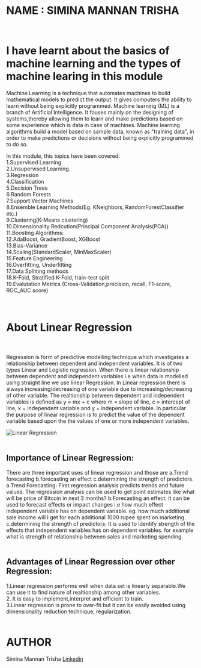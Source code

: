 # NAME : SIMINA MANNAN TRISHA </br></br>

# I have learnt about the basics of machine learning and the types of machine learing in this module

Machine Learning is a technique that automates machines to build mathematical models to predict the output.
It gives computers the ability to learn without being explicitly programmed.
Machine learning (ML) is a branch of Artificial Intelligence. It fouses mainly on the designing of systems,thereby allowing them to learn and make predictions based on some experience which is data in case of machines. Machine learning algorithms build a model based on sample data, known as "training data", in order to make predictions or decisions without being explicitly programmed to do so.<br/>

In this module, this topics have been covered:<br/>
1.Supervised Learning</br>
2.Unsupervised Learning.</br>
3.Regression </br>
4.Classification </br>
5.Decision Trees</br>
6.Random Forests<br/>
7.Support Vector Machines</br>
8.Ensemble Learning Methods(Eg. KNeighbors, RandomForestClassifier etc.)</br>
9.Clustering(K-Means clustering)</br>
10.Dimensionality Redcution(Principal Component Analysis(PCA))</br>
11.Boosting Algorithms:</br>
12.AdaBoost, GradientBoost, XGBoost</br>
13.Bias-Variance</br>
14.Scaling(StandardScaler, MinMaxScaler) </br>
15.Feature Engineering </br>
16.Overfitting, Underfitting </br>
17.Data Splitting methods <br/>
18.K-Fold, Stratified K-Fold, train-test split<br/>
19.Evalutation Metrics (Cross-Validation,precision, recall, F1-score, ROC_AUC score)</br></br></br>


# About Linear Regression </br></br>
Regression is form of predictive modelling technique which investigates a relationship between dependent and independent variables. It is of two types Linear and Logistic regression. When there is linear relationship between dependent and independent variables i.e when data is modelled using straight line we use linear Regression. In Linear regression there is always increasing/decreasing of one variable due to increasing/decreasing of other variable. The realtionship between dependent and independent variables is defined as y = mx + c where m = slope of line, c = intercept of line, x = independent variable and y = independent variable. In particular the purpose of linear regression is to predict the value of the dependent variable based upon the the values of one or more independent variables.</br>

![Linear Regression](http://rasbt.github.io/mlxtend/user_guide/regressor/LinearRegression_files/simple_regression.png) </br> </br>

## Importance of Linear Regression: </br>
There are three important uses of linear regression and those are a.Trend forecasting b.forecasting an effect c.determining the strength of predictors. a.Trend Forecasting: First regression analysis predicts trends and future values. The regression analysis can be used to get point estimates like what will be price of Bitcoin in next 3 months? b.Forecasting an effect: It can be used to forecast effects or impact changes i.e how much effect independent variable has on dependent variable. eg. how much additional sale income will I get for each additional 1000 rupee spent on marketing. c.determining the strength of predictors: It is used to identify strength of the effects that independent variables has on dependent variables. for example what is strength of relationship between sales and marketing spending. </br></br>

## Advantages of Linear Regression over other Regression: </br>
1.Linear regression performs well when data set is linearly separable.We can use it to find nature of realtionship among other variables. </br> 2. It is easy to implement,interpret and efficient to train.</br> 3.Linear regression is prone to over-fit but it can be easily avoided using dimensionality reduction technique, regularization.</br></br>

# AUTHOR </br>
Simina Mannan Trisha
[Linkedin](https://www.linkedin.com/in/simina-mannan-trisha-98a059189/)
